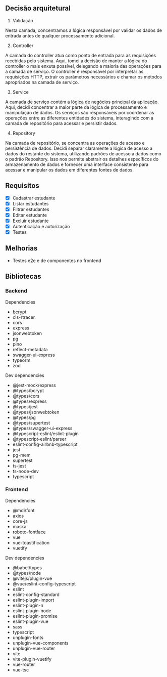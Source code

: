 ## Decisão arquitetural

1. Validação

Nesta camada, concentramos a lógica responsável por validar os dados de entrada antes de qualquer processamento adicional.

2. Controller

A camada do controller atua como ponto de entrada para as requisições recebidas pelo sistema. Aqui, tomei a decisão de manter a lógica do controller o mais enxuta possível, delegando a maioria das operações para a camada de serviço. O controller é responsável por interpretar as requisições HTTP, extrair os parâmetros necessários e chamar os métodos apropriados na camada de serviço.

3. Service

A camada de serviço contém a lógica de negócios principal da aplicação. Aqui, decidi concentrar a maior parte da lógica de processamento e manipulação de dados. Os serviços são responsáveis por coordenar as operações entre as diferentes entidades do sistema, interagindo com a camada de repositório para acessar e persistir dados.

4. Repository

Na camada de repositório, se concentra as operações de acesso e persistência de dados. Decidi separar claramente a lógica de acesso a dados do restante do sistema, utilizando padrões de acesso a dados como o padrão Repository. Isso nos permite abstrair os detalhes específicos do armazenamento de dados e fornecer uma interface consistente para acessar e manipular os dados em diferentes fontes de dados.

## Requisitos

- [x] Cadastrar estudante
- [x] Listar estudantes
- [x] Filtrar estudantes
- [x] Editar estudante
- [x] Excluir estudante
- [x] Autenticação e autorização
- [x] Testes

## Melhorias

- Testes e2e e de componentes no frontend

## Bibliotecas

### Backend

Dependencies

- bcrypt
- cls-rtracer
- cors
- express
- jsonwebtoken
- pg
- pino
- reflect-metadata
- swagger-ui-express
- typeorm
- zod

Dev dependencies

- @jest-mock/express
- @types/bcrypt
- @types/cors
- @types/express
- @types/jest
- @types/jsonwebtoken
- @types/pg
- @types/supertest
- @types/swagger-ui-express
- @typescript-eslint/eslint-plugin
- @typescript-eslint/parser
- eslint-config-airbnb-typescript
- jest
- pg-mem
- supertest
- ts-jest
- ts-node-dev
- typescript

### Frontend

Dependencies

- @mdi/font
- axios
- core-js
- maska
- roboto-fontface
- vue
- vue-toastification
- vuetify

Dev dependencies

- @babel/types
- @types/node
- @vitejs/plugin-vue
- @vue/eslint-config-typescript
- eslint
- eslint-config-standard
- eslint-plugin-import
- eslint-plugin-n
- eslint-plugin-node
- eslint-plugin-promise
- eslint-plugin-vue
- sass
- typescript
- unplugin-fonts
- unplugin-vue-components
- unplugin-vue-router
- vite
- vite-plugin-vuetify
- vue-router
- vue-tsc
